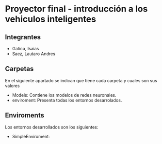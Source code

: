 # Proyector final - introducción a los vehiculos inteligentes 

## Integrantes 

* Gatica, Isaias
* Saez, Lautaro Andres 

## Carpetas 

En el siguiente apartado se indican que tiene cada carpeta y cuales son sus valores 

* Models: Contiene los modelos de redes neuronales. 
* enviroment: Presenta todas los entornos desarrolados.

## Enviroments 

Los entornos desarrollados son los siguientes: 

* SimpleEnviroment: 